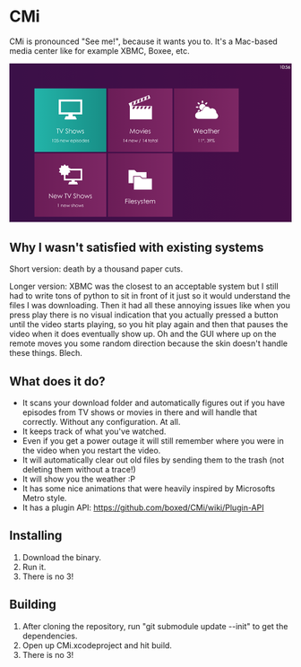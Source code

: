 # CMi

CMi is pronounced "See me!", because it wants you to. It's a Mac-based media center like for example XBMC, Boxee, etc. 

![CMi version 2.0](https://github.com/boxed/CMi/raw/master/screenshots/2013-04-21_1.png)


## Why I wasn't satisfied with existing systems

Short version: death by a thousand paper cuts.

Longer version: XBMC was the closest to an acceptable system but I still had to write tons of python to sit in front of it just so it would understand the files I was downloading. Then it had all these annoying issues like when you press play there is no visual indication that you actually pressed a button until the video starts playing, so you hit play again and then that pauses the video when it does eventually show up. Oh and the GUI where up on the remote moves you some random direction because the skin doesn't handle these things. Blech.

## What does it do?

* It scans your download folder and automatically figures out if you have episodes from TV shows or movies in there and will handle that correctly. Without any configuration. At all.
* It keeps track of what you've watched.
* Even if you get a power outage it will still remember where you were in the video when you restart the video.
* It will automatically clear out old files by sending them to the trash (not deleting them without a trace!)
* It will show you the weather :P
* It has some nice animations that were heavily inspired by Microsofts Metro style.
* It has a plugin API: https://github.com/boxed/CMi/wiki/Plugin-API

## Installing

1. Download the binary. 
2. Run it.
3. There is no 3!

## Building

1. After cloning the repository, run "git submodule update --init" to get the dependencies.
2. Open up CMi.xcodeproject and hit build.
3. There is no 3!
